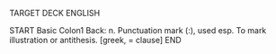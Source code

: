 TARGET DECK
ENGLISH

START
Basic
Colon1
Back: n. Punctuation mark (:), used esp. To mark illustration or antithesis. [greek, = clause]
END
